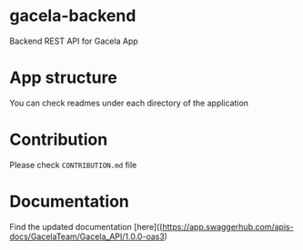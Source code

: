 # gacela-backend
Backend REST API for Gacela App

# App structure
You can check readmes under each directory of the application

# Contribution
Please check `CONTRIBUTION.md` file

# Documentation
Find the updated documentation [here]((https://app.swaggerhub.com/apis-docs/GacelaTeam/Gacela_API/1.0.0-oas3)
